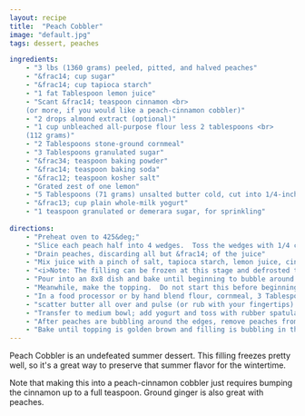 ```yaml
---
layout: recipe
title:  "Peach Cobbler"
image: "default.jpg"
tags: dessert, peaches

ingredients:
    - "3 lbs (1360 grams) peeled, pitted, and halved peaches"
    - "&frac14; cup sugar"
    - "&frac14; cup tapioca starch"
    - "1 fat Tablespoon lemon juice"
    - "Scant &frac14; teaspoon cinnamon <br> 
    (or more, if you would like a peach-cinnamon cobbler)"
    - "2 drops almond extract (optional)"
    - "1 cup unbleached all-purpose flour less 2 tablespoons <br>
    (112 grams)"
    - "2 Tablespoons stone-ground cornmeal"
    - "3 Tablespoons granulated sugar"
    - "&frac34; teaspoon baking powder"
    - "&frac14; teaspoon baking soda"
    - "&frac12; teaspoon kosher salt"
    - "Grated zest of one lemon" 
    - "5 Tablespoons (71 grams) unsalted butter cold, cut into 1/4-inch cubes"
    - "&frac13; cup plain whole-milk yogurt"
    - "1 teaspoon granulated or demerara sugar, for sprinkling"
    
directions:
    - "Preheat oven to 425&deg;"
    - "Slice each peach half into 4 wedges.  Toss the wedges with 1/4 cup of sugar and let stand for 30 minutes, tossing a few times."
    - "Drain peaches, discarding all but &frac14; of the juice"
    - "Mix juice with a pinch of salt, tapioca starch, lemon juice, cinnamon, and almond extract, and toss with peaches"
    - "<i>Note: The filling can be frozen at this stage and defrosted to bake in the winter, when peaches aren't around</i>"  
    - "Pour into an 8x8 dish and bake until beginning to bubble around the edges, about 15 or 20 minutes"
    - "Meanwhile, make the topping.  Do not start this before beginning the baking or the biscuits won't rise properly"
    - "In a food processor or by hand blend flour, cornmeal, 3 Tablespoons sugar, baking powder, baking soda, lemon zest, and salt to combine"
    - "scatter butter all over and pulse (or rub with your fingertips) until mixture resembles coarse meal" 
    - "Transfer to medium bowl; add yogurt and toss with rubber spatula until cohesive dough is formed. <br> (Don't overmix dough or biscuits will be tough.) Break dough into 6 evenly sized but roughly shaped mounds and set aside."
    - "After peaches are bubbling around the edges, remove peaches from oven and place dough mounds on top, sprinkling with remaining sugar" 
    - "Bake until topping is golden brown and filling is bubbling in the center, 15-20 minutes"
---
```


Peach Cobbler is an undefeated summer dessert.  This filling freezes pretty well, so it's a great way to preserve that summer flavor for the wintertime.

Note that making this into a peach-cinnamon cobbler just requires bumping the cinnamon up to a full teaspoon.  Ground ginger is also great with peaches.

